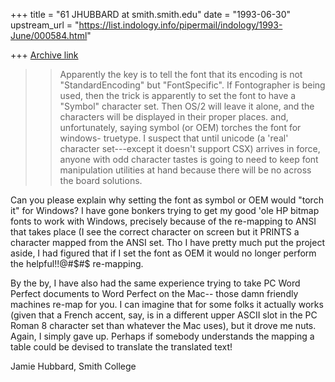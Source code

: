+++
title = "61 JHUBBARD at smith.smith.edu"
date = "1993-06-30"
upstream_url = "https://list.indology.info/pipermail/indology/1993-June/000584.html"

+++
[Archive link](https://list.indology.info/pipermail/indology/1993-June/000584.html)


>> Apparently the key is to tell the font that its encoding is not
>> "StandardEncoding" but "FontSpecific".  If Fontographer is being used, then
>> the trick is apparently to set the font to have a "Symbol" character set.
>> Then OS/2 will leave it alone, and the characters will be displayed in
>> their proper places.
>  and, unfortunately, saying symbol (or OEM) torches the font for windows-
>  truetype.  I suspect that until unicode (a 'real' character set---except it
>  doesn't support CSX) arrives in force, anyone with odd character tastes
>  is going to need to keep font manipulation utilities at hand because there
>  will be no across the board solutions.
> 

Can you please explain why setting the font as symbol or OEM  would "torch 
it" for Windows? I have gone bonkers trying to get my good 'ole HP bitmap 
fonts to work with Windows, precisely because of the re-mapping to ANSI 
that takes place (I see the correct character on screen but it PRINTS a 
character mapped from the ANSI set. Tho I have pretty much put the project 
aside, I had figured that if I set the font as OEM it would no longer 
perform the helpful!!@#$#$ re-mapping.

By the by, I have also had the same experience trying to take PC Word 
Perfect documents to Word Perfect on the Mac-- those damn friendly machines 
re-map for you. I can imagine that for some folks it actually works (given 
that a French accent, say, is in a different upper ASCII slot in the PC 
Roman 8 character set than whatever the Mac uses), but it drove me nuts. 
Again, I simply gave up. Perhaps if somebody understands the mapping a 
table could be devised to translate the translated text!

Jamie Hubbard, Smith College





